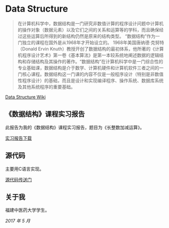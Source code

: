 # Data Structure

> 在计算机科学中，数据结构是一门研究非数值计算的程序设计问题中计算机的操作对象（数据元素）以及它们之间的关系和运算等的学科，而且确保经过这些运算后所得到的新结构仍然是原来的结构类型。
> “数据结构”作为一门独立的课程在国外是从1968年才开始设立的。 1968年美国唐纳德·克努特（Donald Ervin Knuth）教授开创了数据结构的最初体系，他所著的《计算机程序设计艺术》第一卷《基本算法》是第一本较系统地阐述数据的逻辑结构和存储结构及其操作的著作。“数据结构”在计算机科学中是一门综合性的专业基础课，数据结构是介于数学、计算机硬件和计算机软件三者之间的一门核心课程。数据结构这一门课的内容不仅是一般程序设计（特别是非数值性程序设计）的基础，而且是设计和实现编译程序、操作系统、数据库系统及其他系统程序的重要基础。

[Data Structure Wiki](https://en.wikipedia.org/wiki/Data_structure)
## 《数据结构》课程实习报告
此报告为我的《数据结构》课程实习报告，题目为《长整数加减运算》。

[实习报告下载](https://github.com/jl223vy/DataStructure/raw/master/3150707012-%E6%9D%8E%E9%9D%96.doc)
## 源代码
主要用C语言实现。

[源代码传送门](https://github.com/jl223vy/DataStructure/tree/master/sourceCode)
## 关于我
福建中医药大学学生。

*2017 年 5 月*
